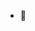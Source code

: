 - 👋

<!---
bxtania/bxtania is a ✨ special ✨ repository because its `README.md` (this file) appears on your GitHub profile.
You can click the Preview link to take a look at your changes.
--->
